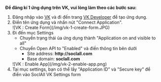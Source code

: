 __Để đăng kí 1 ứng dụng trên VK, vui lòng làm theo các bước sau:__

1. Đăng nhập vào [VK](http://vk.com/) và đi đến trang [VK Developer](http://vk.com/editapp?act=create) để tạo ứng dụng.
2. Điền tên ứng dụng và nhấn nút "Connect Application".
    <div class="soclall-br"></div>
    ![VK : Create Form](/img/vk-1-create-form.JPG)
    <div class="soclall-br"></div>
3. Đi đến mục Settings
    * Chuyển trạng thái ủa ứng dụng thành "Application on and visible to all"
    * Chuyển Open API to "Enabled" và điền thông tin bên dưới
        - Site address: __http://soclall.com__
        - Base domain: __soclall.com__
    <div class="soclall-br"></div>
    ![VK : Enable App](/img/vk-2-enable-app.png)
    <div class="soclall-br"></div>
4. Tại mục settings, bạn có thể lấy "Application ID" và "Secure key" để điền vào SoclAll VK Settings form

